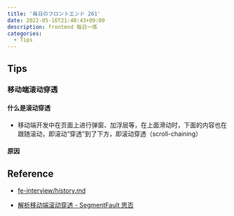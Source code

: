 ```yaml
---
title: '毎日のフロントエンド 261'
date: 2022-05-16T21:40:43+09:00
description: frontend 每日一练
categories:
  - Tips
---
```


## Tips

### 移动端滚动穿透

#### 什么是滚动穿透

- 移动端开发中在页面上进行弹窗、加浮层等，在上面滑动时，下面的内容也在跟随滚动，即滚动“穿透”到了下方，即滚动穿透（scroll-chaining）

#### 原因

## Reference

- [fe-interview/history.md](https://github.com/haizlin/fe-interview/blob/master/category/history.md)

- [解析移动端滚动穿透 - SegmentFault 思否](https://segmentfault.com/a/1190000020321154)

